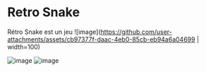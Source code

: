 # Retro Snake
Rétro Snake est un jeu 
![image](https://github.com/user-attachments/assets/cb97377f-daac-4eb0-85cb-eb94a6a04699 | width=100)


![image](https://github.com/user-attachments/assets/a970f73a-d9c4-4bfd-ba44-c4e8f56da76e)
![image](https://github.com/user-attachments/assets/9bc299eb-1880-4266-a478-6ad6ee2c44d0)
